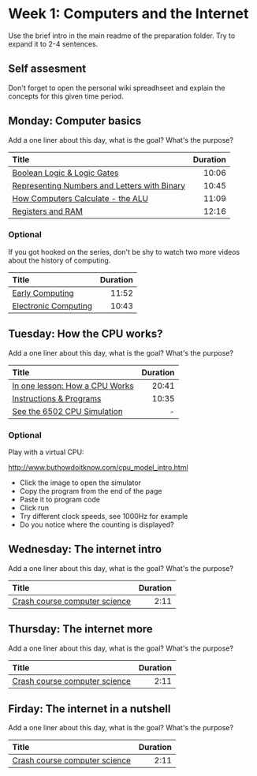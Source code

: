 # Week 1: Computers and the Internet

Use the brief intro in the main readme of the preparation folder. Try to expand it to 2-4 sentences.

## Self assesment

Don't forget to open the personal wiki spreadhseet and explain the concepts for this given time period. 

## Monday: Computer basics

Add a one liner about this day, what is the goal? What's the purpose?

| Title             | Duration |
| :---------------- | --------:|
| [Boolean Logic & Logic Gates](https://www.youtube.com/watch?v=gI-qXk7XojA) | 10:06 |
| [Representing Numbers and Letters with Binary](https://www.youtube.com/watch?v=1GSjbWt0c9M) | 10:45 |
| [How Computers Calculate - the ALU](https://www.youtube.com/watch?v=1I5ZMmrOfnA) | 11:09 |
| [Registers and RAM](https://www.youtube.com/watch?v=fpnE6UAfbtU) | 12:16 |

### Optional

If you got hooked on the series, don't be shy to watch two more videos about the history of computing.

| Title             | Duration |
| :---------------- | --------:|
| [Early Computing](https://www.youtube.com/watch?v=O5nskjZ_GoI) | 11:52 |
| [Electronic Computing](https://www.youtube.com/watch?v=LN0ucKNX0hc) | 10:43 |

## Tuesday: How the CPU works?

Add a one liner about this day, what is the goal? What's the purpose?

| Title             | Duration |
| :---------------- | --------:|
| [In one lesson: How a CPU Works](https://www.youtube.com/watch?v=cNN_tTXABUA) | 20:41 |
| [Instructions & Programs](https://www.youtube.com/watch?v=zltgXvg6r3k) | 10:35 |
| [See the 6502 CPU Simulation](http://visual6502.org/JSSim/index.html) | - |

### Optional

Play with a virtual CPU:

http://www.buthowdoitknow.com/cpu_model_intro.html

 - Click the image to open the simulator
 - Copy the program from the end of the page
 - Paste it to program code
 - Click run
 - Try different clock speeds, see 1000Hz for example  
 - Do you notice where the counting is displayed?

## Wednesday: The internet intro

Add a one liner about this day, what is the goal? What's the purpose?

| Title             | Duration |
| :---------------- | --------:|
| [Crash course computer science](https://www.youtube.com/watch?v=tpIctyqH29Q) | 2:11 |

## Thursday: The internet more

Add a one liner about this day, what is the goal? What's the purpose?

| Title             | Duration |
| :---------------- | --------:|
| [Crash course computer science](https://www.youtube.com/watch?v=tpIctyqH29Q) | 2:11 |

## Firday: The internet in a nutshell

Add a one liner about this day, what is the goal? What's the purpose?

| Title             | Duration |
| :---------------- | --------:|
| [Crash course computer science](https://www.youtube.com/watch?v=tpIctyqH29Q) | 2:11 |
